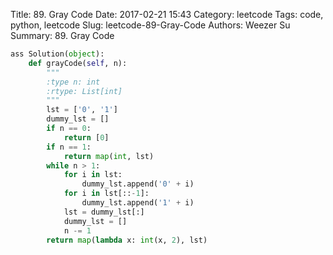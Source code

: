 Title: 89. Gray Code 
Date: 2017-02-21 15:43
Category: leetcode
Tags: code, python, leetcode
Slug: leetcode-89-Gray-Code 
Authors: Weezer Su
Summary: 89. Gray Code


```python
ass Solution(object):
    def grayCode(self, n):
        """
        :type n: int
        :rtype: List[int]
        """
        lst = ['0', '1']
        dummy_lst = []
        if n == 0:
            return [0]
        if n == 1:
            return map(int, lst)
        while n > 1:
            for i in lst:
                dummy_lst.append('0' + i)
            for i in lst[::-1]:
                dummy_lst.append('1' + i)
            lst = dummy_lst[:]
            dummy_lst = []
            n -= 1
        return map(lambda x: int(x, 2), lst)
```

